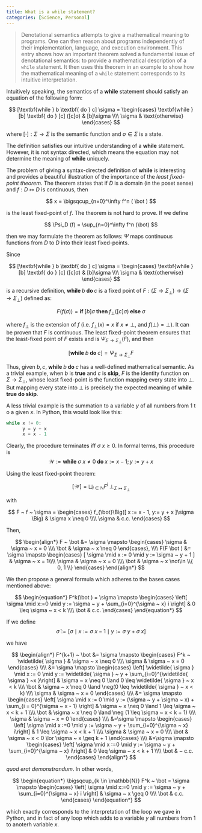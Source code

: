 ```yaml
---
title: What is a while statement?
categories: [Science, Personal]
---
```


> Denotational semantics attempts to give a mathematical meaning to programs.
> One can  then reason about programs independently of their implementation,
> language, and execution environment. This entry shows how an important theorem
> solved a fundamental issue of denotational semantics: to provide a
> mathematical description of a `while` statement. It then uses  this theorem in
> an example to show how the mathematical meaning of a `while` statement
> corresponds to its intuitive interpretation.

Intuitively speaking, the semantics of a **while** statement should satisfy an
equation of the following form: 

$$
[\textbf{while } b \textbf{ do } c] \sigma = \begin{cases} 
\textbf{while } [b] \textbf{ do } [c] ([c]σ) & [b]\sigma \\\\
\sigma & \text{otherwise}
\end{cases}
$$

where $[\cdot]: \Sigma \to \Sigma$ is the semantic function and $\sigma \in \Sigma$
is a state.


The definition satisfies our intuitive understanding of a **while** statement. 
However, it is not syntax directed, which means the equation may not determine
the meaning of **while** uniquely.

The problem of giving a syntax-directed definition of **while** is interesting and
provides a beautiful illustration of the importance of the *least fixed-point
theorem*. The theorem states that if $D$ is a domain (in the poset sense) and $f
: D \mapsto D$ is continuous, then 

$$
x = \bigsqcup_{n=0}^\infty f^n ( \bot )
$$

is the least fixed-point of $f$. The theorem is not hard to prove. If we define 

$$
\Psi_D (f) = \sup_{n=0}^\infty f^n (\bot)
$$

then we may formulate the theorem as follows: $\Psi$ maps continuous functions
from $D$ to $D$ into their least fixed-points.

Since

$$
[\textbf{while } b \textbf{ do } c] \sigma = \begin{cases} 
\textbf{while } [b] \textbf{ do } [c] ([c]σ) & [b]\sigma \\\\
\sigma & \text{otherwise}
\end{cases}
$$

is a recursive definition, $\textbf{while } b \textbf{ do } c$ is a fixed point
of $F : (\Sigma \to
\Sigma_\bot) \to (\Sigma \to \Sigma_{\bot})$ defined as:

$$
F\Big(f(\sigma)\Big) = \textbf{if } [b] \sigma \textbf{ then }
f_{\bot}( [c] \sigma) \textbf{ else } \sigma
$$

where $f_{\bot}$ is the extension of $f$ (i.e. $f_\bot(x) = x$ if $x \neq \bot$,
and $f(\bot)=\bot$). It can be proven that $F$ is continuous. The least fixed-point theorem ensures
that the least-fixed point of $F$ exists and is $\Psi_{\Sigma \to \Sigma_{\bot}}(F)$,
and then 

$$
[\textbf{while } b \textbf{ do } c ] = \Psi_{\Sigma \to
\Sigma_{\bot}} F
$$

Thus, given $b, c$,  $\textbf{while } b \textbf{ do } c$ has a well-defined mathematical semantic. As a trivial
example, when $b$ is $\textbf{true}$ and $c$ is $\textbf{skip}$, $F$ is the
identity function on $\Sigma \to \Sigma_\bot$, whose least fixed-point is the
function mapping every state into $\bot$. But mapping every state into $\bot$ is
precisely the expected meaning of $\textbf{while true do skip}$.

A less trivial example is the summation to a variable $y$ of all numbers from $1$ t o a given $x$. In Python, this would look like this:

```python
while x != 0:
      y = y + x
      x = x - 1
```


Clearly, the procedure terminates iff $\sigma ~ x \geq 0$. In formal terms, this
procedure is
$$
  \mathcal{W} := \textbf{while } \sigma ~ x \neq 0 \textbf{ do } x := x - 1; y := y + x
$$

Using the least fixed-point theorem:

$$
  [ \mathcal{W} ] = \bigsqcup_{i \in \mathbb{N}} F^i ~ \bot_{\Sigma \mapsto \Sigma_\bot }
$$

with 

$$
  F ~ f ~ \sigma = \begin{cases}
    f_{\bot}\Big([ x := x - 1, y:= y + x ]\sigma \Big) & 
     \sigma x \neq 0 \\\\
    \sigma  & c.c.
  \end{cases}
$$

Then,

$$
\begin{align*}
  F ~ \bot &= \sigma \mapsto \begin{cases}
    \sigma & \sigma ~ x = 0 \\\\ 
    \bot  & \sigma ~ x \neq 0
  \end{cases}, \\\\
    F(F \bot ) &= \sigma \mapsto \begin{cases}
    [ \sigma \mid x := 0 \mid y := \sigma ~ y + 1 ] & \sigma ~ x = 1\\\\ 
    \sigma & \sigma ~ x = 0 \\\\ 
    \bot  & \sigma ~ x \not\in \\{ 0, 1 \\} 
  \end{cases}
\end{align*}
$$

We then propose a general formula which adheres to the bases cases mentioned
above:

$$
\begin{equation*}
  F^k(\bot ) = \sigma \mapsto 
  \begin{cases}
    \left[ \sigma \mid x:=0 \mid y := \sigma ~ y + \sum_{i=0}^{\sigma ~ x} i \right] & 0 \leq \sigma ~ x < k \\\\
    \bot  & c.c.
  \end{cases}
\end{equation*}
$$

If we define
$$\widetilde{ \sigma }  := \left[\sigma \mid x := \sigma ~ x - 1 \mid y := \sigma ~ y + \sigma ~ x \right] $$

we have

$$
\begin{align*}
  F^{k+1} ~ \bot 
  &= \sigma \mapsto \begin{cases}
    F^k ~ \widetilde{ \sigma }  & \sigma ~ x \neq 0 \\\\ 
    \sigma & \sigma ~ x = 0
  \end{cases} \\\\
  &= \sigma \mapsto \begin{cases}
    \left[ \widetilde{ \sigma } \mid x := 0 \mid y := \widetilde{ \sigma } ~ y +
    \sum_{i=0}^{\widetilde{ \sigma } ~x }\right] & \sigma ~ x \neq 0 \land 0
    \leq \widetilde{ \sigma } ~ x < k \\\\ 
    \bot  & \sigma ~ x \neq 0 \land \neg(0 \leq \widetilde{ \sigma } ~ x < k) \\\\ 
    \sigma & \sigma ~ x = 0
  \end{cases} \\\\
  &= \sigma \mapsto \begin{cases}
  \left[ \sigma \mid x := 0 \mid y := (\sigma ~ y + \sigma ~ x) + \sum_{i = 0}^{\sigma ~ x - 1}  \right] & \sigma ~ x \neq 0 \land 1 \leq
\sigma ~ x < k + 1 \\\\ 
  \bot & \sigma ~ x \neq 0 \land \neg (1 \leq \sigma ~ x < k + 1) \\\\ 
  \sigma & \sigma ~ x = 0 
\end{cases}  \\\\ 
  &=\sigma \mapsto \begin{cases}
  \left[ \sigma \mid x :=0 \mid y := \sigma ~ y + \sum_{i=0}^{\sigma ~ x}
  i\right] & 1 \leq \sigma ~ x < k + 1  \\\\ 
  \sigma & \sigma ~ x = 0 \\\\ 
  \bot & \sigma ~ x < 0 \lor  \sigma ~ x \geq k + 1
\end{cases} \\\\ 
  &=\sigma \mapsto \begin{cases}
  \left[ \sigma \mid x :=0 \mid y := \sigma ~ y + \sum_{i=0}^{\sigma ~ x}
  i\right] & 0 \leq \sigma ~ x < k + 1  \\\\ 
  \bot & ~ c.c.
\end{cases}
\end{align*}
$$

*quod erat demonstrandum*. In other words,


$$
\begin{equation*}
  \bigsqcup_{k \in \mathbb{N}} F^k ~ \bot  = \sigma \mapsto 
  \begin{cases}
    \left[ \sigma \mid x:=0 \mid y := \sigma ~ y + \sum_{i=0}^{\sigma ~ x} i
    \right] & \sigma ~ x \geq 0 \\\\ 
    \bot & c.c.
  \end{cases}
\end{equation*}
$$

which exactly corresponds to the interpretation of the loop we gave in Python, 
and in fact of any loop which adds to a variable $y$ all numbers from $1$ to anoterh variable $x$.







